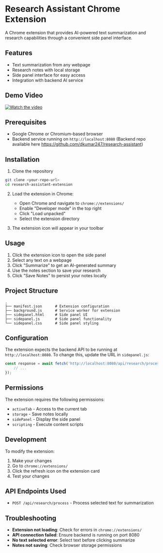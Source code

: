 # Research Assistant Chrome Extension

A Chrome extension that provides AI-powered text summarization and research capabilities through a convenient side panel interface.

## Features

- Text summarization from any webpage
- Research notes with local storage
- Side panel interface for easy access
- Integration with backend AI service
  
## Demo Video

[![Watch the video](https://img.youtube.com/vi/otuJlxIWG94/hqdefault.jpg)](https://youtu.be/otuJlxIWG94)

## Prerequisites

- Google Chrome or Chromium-based browser
- Backend service running on `http://localhost:8080` (Backend repo available here https://github.com/dkumar247/research-assistant)

## Installation

1. Clone the repository
```bash
git clone <your-repo-url>
cd research-assistant-extension
```

2. Load the extension in Chrome:
   - Open Chrome and navigate to `chrome://extensions/`
   - Enable "Developer mode" in the top right
   - Click "Load unpacked"
   - Select the extension directory

3. The extension icon will appear in your toolbar

## Usage

1. Click the extension icon to open the side panel
2. Select any text on a webpage
3. Click "Summarize" to get an AI-generated summary
4. Use the notes section to save your research
5. Click "Save Notes" to persist your notes locally

## Project Structure

```
.
├── manifest.json      # Extension configuration
├── background.js      # Service worker for extension
├── sidepanel.html     # Side panel UI
├── sidepanel.js       # Side panel functionality
└── sidepanel.css      # Side panel styling
```

## Configuration

The extension expects the backend API to be running at `http://localhost:8080`. To change this, update the URL in `sidepanel.js`:

```javascript
const response = await fetch('http://localhost:8080/api/research/process', {
    // ...
});
```

## Permissions

The extension requires the following permissions:
- `activeTab` - Access to the current tab
- `storage` - Save notes locally
- `sidePanel` - Display the side panel
- `scripting` - Execute content scripts

## Development

To modify the extension:
1. Make your changes
2. Go to `chrome://extensions/`
3. Click the refresh icon on the extension card
4. Test your changes

## API Endpoints Used

- `POST /api/research/process` - Process selected text for summarization

## Troubleshooting

- **Extension not loading**: Check for errors in `chrome://extensions/`
- **API connection failed**: Ensure backend is running on port 8080
- **No text selected error**: Select text before clicking summarize
- **Notes not saving**: Check browser storage permissions
